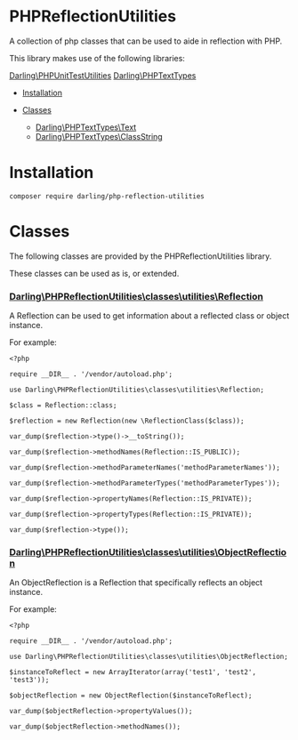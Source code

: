 # PHPReflectionUtilities

A collection of php classes that can be used to aide in reflection
with PHP.

This library makes use of the following libraries:

[Darling\PHPUnitTestUtilities](https://github.com/sevidmusic/PHPUnitTestUtilities)
[Darling\PHPTextTypes](https://github.com/sevidmusic/PHPTextTypes)

- [Installation](#installation)

- [Classes](#classes)

  - [Darling\PHPTextTypes\Text](#darlingphpreflectionutilitiesreflection)
  - [Darling\PHPTextTypes\ClassString](#darlingreflectionutilitiesobjectreflection)

# Installation

```
composer require darling/php-reflection-utilities

```

# Classes

The following classes are provided by the PHPReflectionUtilities
library.

These classes can be used as is, or extended.

### [Darling\PHPReflectionUtilities\classes\utilities\Reflection](https://github.com/sevidmusic/PHPReflectionUtilities/blob/main/src/classes/utilities/Reflection.php)

 A Reflection can be used to get information about a reflected class
 or object instance.

 For example:

```
<?php

require __DIR__ . '/vendor/autoload.php';

use Darling\PHPReflectionUtilities\classes\utilities\Reflection;

$class = Reflection::class;

$reflection = new Reflection(new \ReflectionClass($class));

var_dump($reflection->type()->__toString());

var_dump($reflection->methodNames(Reflection::IS_PUBLIC));

var_dump($reflection->methodParameterNames('methodParameterNames'));

var_dump($reflection->methodParameterTypes('methodParameterTypes'));

var_dump($reflection->propertyNames(Reflection::IS_PRIVATE));

var_dump($reflection->propertyTypes(Reflection::IS_PRIVATE));

var_dump($reflection->type());

```

### [Darling\PHPReflectionUtilities\classes\utilities\ObjectReflection](https://github.com/sevidmusic/PHPReflectionUtilities/blob/main/src/classes/utilities/ObjectReflection.php)

An ObjectReflection is a Reflection that specifically reflects an
object instance.

For example:

```
<?php

require __DIR__ . '/vendor/autoload.php';

use Darling\PHPReflectionUtilities\classes\utilities\ObjectReflection;

$instanceToReflect = new ArrayIterator(array('test1', 'test2', 'test3'));

$objectReflection = new ObjectReflection($instanceToReflect);

var_dump($objectReflection->propertyValues());

var_dump($objectReflection->methodNames());


```

